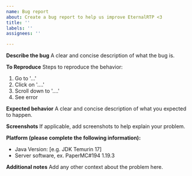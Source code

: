 ```yaml
---
name: Bug report
about: Create a bug report to help us improve EternalRTP <3
title: ''
labels: ''
assignees: ''

---
```


**Describe the bug**
A clear and concise description of what the bug is.

**To Reproduce**
Steps to reproduce the behavior:
1. Go to '...'
2. Click on '....'
3. Scroll down to '....'
4. See error

**Expected behavior**
A clear and concise description of what you expected to happen.

**Screenshots**
If applicable, add screenshots to help explain your problem.

**Platform (please complete the following information):**
 - Java Version: [e.g. JDK Temurin 17]
 - Server software, ex. PaperMC#194 1.19.3

**Additional notes**
Add any other context about the problem here.

